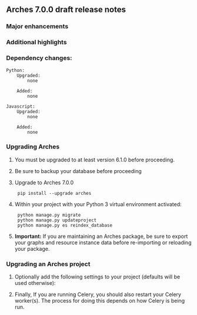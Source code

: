 Arches 7.0.0 draft release notes
------------------------


### Major enhancements


### Additional highlights

  

### Dependency changes:
```
Python:
    Upgraded:
        none

    Added:
        none

Javascript:
    Upgraded:
        none

    Added:
        none
```


### Upgrading Arches
1. You must be upgraded to at least version 6.1.0 before proceeding.

2. Be sure to backup your database before proceeding

3. Upgrade to Arches 7.0.0

        pip install --upgrade arches

4. Within your project with your Python 3 virtual environment activated:

        python manage.py migrate
        python manage.py updateproject
        python manage.py es reindex_database

5. **Important:** If you are maintaining an Arches package, be sure to export your graphs and resource instance data before re-importing or reloading your package.

### Upgrading an Arches project


1. Optionally add the following settings to your project (defaults will be used otherwise):


2. Finally, If you are running Celery, you should also restart your Celery worker(s). The process for doing this depends on how Celery is being run.
